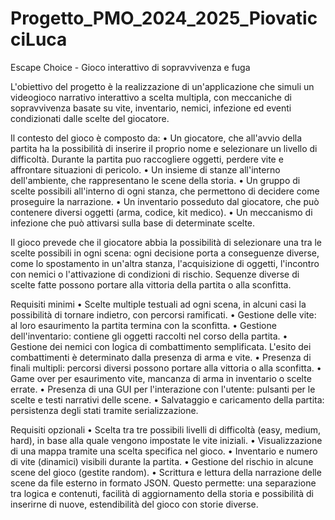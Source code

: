 # Progetto_PMO_2024_2025_PiovaticciLuca

Escape Choice - Gioco interattivo di sopravvivenza e fuga

L'obiettivo del progetto è la realizzazione di un'applicazione che simuli un videogioco narrativo interattivo a scelta multipla, con meccaniche di sopravvivenza basate su vite, inventario, nemici, infezione ed eventi condizionati dalle scelte del giocatore.

Il contesto del gioco è composto da:
• Un giocatore, che all'avvio della partita ha la possibilità di inserire il proprio nome e selezionare un livello di difficoltà. Durante la partita puo raccogliere oggetti, perdere vite e affrontare situazioni di pericolo.
• Un insieme di stanze all'interno dell'ambiente, che rappresentano le scene della storia.
• Un gruppo di scelte possibili all'interno di ogni stanza, che permettono di decidere come proseguire la narrazione.
• Un inventario posseduto dal giocatore, che può contenere diversi oggetti (arma, codice, kit medico).
• Un meccanismo di infezione che può attivarsi sulla base di determinate scelte. 

Il gioco prevede che il giocatore abbia la possibilità di selezionare una tra le scelte possibili in ogni scena: ogni decisione porta a conseguenze diverse, come lo spostamento in un'altra stanza, l'acquisizione di oggetti, l'incontro con nemici o l'attivazione di condizioni di rischio. Sequenze diverse di scelte fatte possono portare alla vittoria della partita o alla sconfitta.

Requisiti minimi
• Scelte multiple testuali ad ogni scena, in alcuni casi la possibilità di tornare indietro, con percorsi ramificati.
• Gestione delle vite: al loro esaurimento la partita termina con la sconfitta.
• Gestione dell'inventario: contiene gli oggetti raccolti nel corso della partita.
• Gestione dei nemici con logica di combattimento semplificata. L'esito dei combattimenti è determinato dalla presenza di arma e vite.
• Presenza di finali multipli: percorsi diversi possono portare alla vittoria o alla sconfitta.
• Game over per esaurimento vite, mancanza di arma in inventario o scelte errate.
• Presenza di una GUI per l'interazione con l'utente: pulsanti per le scelte e testi narrativi delle scene.
• Salvataggio e caricamento della partita: persistenza degli stati tramite serializzazione.

Requisiti opzionali
• Scelta tra tre possibili livelli di difficoltà (easy, medium, hard), in base alla quale vengono impostate le vite iniziali.
• Visualizzazione di una mappa tramite una scelta specifica nel gioco.
• Inventario e numero di vite (dinamici) visibili durante la partita.
• Gestione del rischio in alcune scene del gioco (gestite random).
• Scrittura e lettura della narrazione delle scene da file esterno in formato JSON. Questo permette: una separazione tra logica e contenuti, facilità di aggiornamento della storia e possibilità di inserirne di nuove, estendibilità del gioco con storie diverse.

